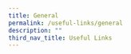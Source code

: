 ```yaml
---
title: General
permalink: /useful-links/general
description: ""
third_nav_title: Useful Links
---
```


